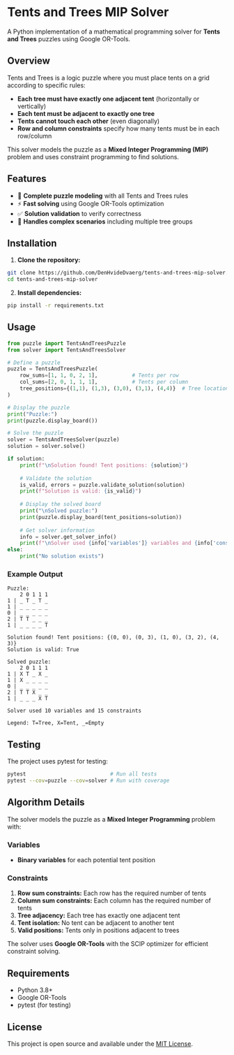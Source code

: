 # Tents and Trees MIP Solver

A Python implementation of a mathematical programming solver for **Tents and Trees** puzzles using Google OR-Tools.

## Overview

Tents and Trees is a logic puzzle where you must place tents on a grid according to specific rules:

- **Each tree must have exactly one adjacent tent** (horizontally or vertically)
- **Each tent must be adjacent to exactly one tree**  
- **Tents cannot touch each other** (even diagonally)
- **Row and column constraints** specify how many tents must be in each row/column

This solver models the puzzle as a **Mixed Integer Programming (MIP)** problem and uses constraint programming to find solutions.

## Features

- 🧩 **Complete puzzle modeling** with all Tents and Trees rules
- ⚡ **Fast solving** using Google OR-Tools optimization
- ✅ **Solution validation** to verify correctness
- 🎯 **Handles complex scenarios** including multiple tree groups

## Installation

1. **Clone the repository:**
```bash
git clone https://github.com/DenHvideDvaerg/tents-and-trees-mip-solver.git
cd tents-and-trees-mip-solver
```

2. **Install dependencies:**
```bash
pip install -r requirements.txt
```

## Usage

```python
from puzzle import TentsAndTreesPuzzle
from solver import TentsAndTreesSolver

# Define a puzzle
puzzle = TentsAndTreesPuzzle(
    row_sums=[1, 1, 0, 2, 1],           # Tents per row
    col_sums=[2, 0, 1, 1, 1],           # Tents per column  
    tree_positions={(1,1), (1,3), (3,0), (3,1), (4,4)}  # Tree locations
)

# Display the puzzle
print("Puzzle:")
print(puzzle.display_board())

# Solve the puzzle
solver = TentsAndTreesSolver(puzzle)
solution = solver.solve()

if solution:
    print(f"\nSolution found! Tent positions: {solution}")
    
    # Validate the solution
    is_valid, errors = puzzle.validate_solution(solution)
    print(f"Solution is valid: {is_valid}")
    
    # Display the solved board
    print("\nSolved puzzle:")
    print(puzzle.display_board(tent_positions=solution))
    
    # Get solver information
    info = solver.get_solver_info()
    print(f"\nSolver used {info['variables']} variables and {info['constraints']} constraints")
else:
    print("No solution exists")
```

### Example Output

```
Puzzle:
    2 0 1 1 1
1 | _ T _ T _
1 | _ _ _ _ _
0 | _ _ _ _ _
2 | T T _ _ _
1 | _ _ _ _ T

Solution found! Tent positions: {(0, 0), (0, 3), (1, 0), (3, 2), (4, 3)}
Solution is valid: True

Solved puzzle:
    2 0 1 1 1
1 | X T _ X _
1 | X _ _ _ _
0 | _ _ _ _ _
2 | T T X _ _
1 | _ _ _ X T

Solver used 10 variables and 15 constraints

Legend: T=Tree, X=Tent, _=Empty
```

## Testing

The project uses pytest for testing:

```bash
pytest                           # Run all tests
pytest --cov=puzzle --cov=solver # Run with coverage
```

## Algorithm Details

The solver models the puzzle as a **Mixed Integer Programming** problem with:

### Variables
- **Binary variables** for each potential tent position

### Constraints
1. **Row sum constraints:** Each row has the required number of tents
2. **Column sum constraints:** Each column has the required number of tents  
3. **Tree adjacency:** Each tree has exactly one adjacent tent
4. **Tent isolation:** No tent can be adjacent to another tent
5. **Valid positions:** Tents only in positions adjacent to trees

The solver uses **Google OR-Tools** with the SCIP optimizer for efficient constraint solving.

## Requirements

- Python 3.8+
- Google OR-Tools
- pytest (for testing)

## License

This project is open source and available under the [MIT License](LICENSE).
